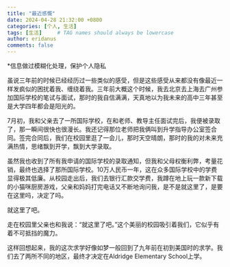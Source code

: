 ```yaml
---
title: "最近感慨"
date: 2024-04-28 21:32:00 +0800
categories: [个人, 生活]
tags: [生活]     # TAG names should always be lowercase
author: eridanus
comments: false
---
```


*信息做过模糊化处理，保护个人隐私

虽说三年前的时候已经经历过一些类似的感受，但是这些感受从来都没有像最近一样发疯似的困扰着我、缠绕着我。三年前大概这个时候，我去北京去上海去广州参加国际学校的笔试与面试，那时的我自信满满，天真地以为我未来的高中三年甚至是大学四年都会是阳光的。

7月初，我和父亲去了一所国际学校，在和老师、教导主任面试完后，我便被录取了，那一瞬间很快也很漫长。我还记得那位老师把我俩叫到升学指导办公室签合同。签完合同后，我们在校园里逛了一会儿，那时天空晴朗，那时的我的对未来充满热情，思绪飘到开学，飘到大学录取。

虽然我也收到了所有我申请的国际学校的录取通知，但我和父母权衡利弊，考量花销，最终也选择了那所国际学校。10万人民币一年，这在众多国际学校中的学费显得极其低廉。从校园走出后，我们去银行汇款交学费，我蹲在地上玩一款新下载的小猫咪厨房游戏，父亲和妈妈打完电话又不断地询问我，是不是就这里了，是要在这里吗，决定了吗。

就这里了吧。

走在校园里父亲也和我说：“就这里了吧。”这个美丽的校园吸引着我们，它似乎有着不可抵挡的魔力。

这样回想起来，我的这次求学好像如梦一般回到了九年前在初到美国时的求学。我们去了两所不同的地区，最终才决定在Aldridge Elementary School上学。